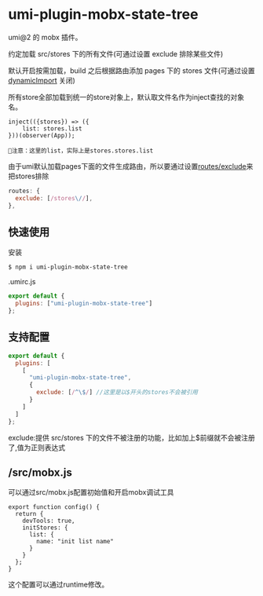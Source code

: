 # umi-plugin-mobx-state-tree

umi@2 的 mobx 插件。

约定加载 src/stores 下的所有文件(可通过设置 exclude 排除某些文件)

默认开启按需加载，build 之后根据路由添加 pages 下的 stores 文件(可通过设置 [dynamicImport](https://umijs.org/zh/plugin/umi-plugin-react.html#dynamicimport) 关闭)

所有store全部加载到统一的store对象上，默认取文件名作为inject查找的对象名。
```
inject(({stores}) => ({
    list: stores.list
}))(observer(App));

注意：这里的list，实际上是stores.stores.list
```

由于umi默认加载pages下面的文件生成路由，所以要通过设置[routes/exclude](https://umijs.org/zh/plugin/umi-plugin-react.html#routes)来把stores排除
```js
routes: {
  exclude: [/stores\//],
},
```
## 快速使用
安装
```
$ npm i umi-plugin-mobx-state-tree
```
.umirc.js

```js
export default {
  plugins: ["umi-plugin-mobx-state-tree"]
};
```

## 支持配置

```js
export default {
  plugins: [
    [
      "umi-plugin-mobx-state-tree",
      {
        exclude: [/^\$/] //这里是以$开头的stores不会被引用
      }
    ]
  ]
};
```

exclude:提供 src/stores 下的文件不被注册的功能，比如加上$前缀就不会被注册了,值为正则表达式


## /src/mobx.js
可以通过src/mobx.js配置初始值和开启mobx调试工具
```
export function config() {
  return {
    devTools: true,
    initStores: {
      list: {
        name: "init list name"
      }
    }
  };
}
```
这个配置可以通过runtime修改。
